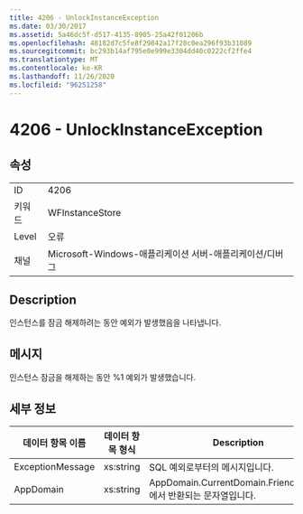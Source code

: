 ```yaml
---
title: 4206 - UnlockInstanceException
ms.date: 03/30/2017
ms.assetid: 5a46dc5f-d517-4135-8905-25a42f01206b
ms.openlocfilehash: 48182d7c5fe8f29842a17f28c0ea296f93b31089
ms.sourcegitcommit: bc293b14af795e0e999e3304dd40c0222cf2ffe4
ms.translationtype: MT
ms.contentlocale: ko-KR
ms.lasthandoff: 11/26/2020
ms.locfileid: "96251258"
---
```

# <a name="4206---unlockinstanceexception"></a>4206 - UnlockInstanceException

## <a name="properties"></a>속성  
  
|||  
|-|-|  
|ID|4206|  
|키워드|WFInstanceStore|  
|Level|오류|  
|채널|Microsoft-Windows-애플리케이션 서버-애플리케이션/디버그|  
  
## <a name="description"></a>Description  

 인스턴스를 잠금 해제하려는 동안 예외가 발생했음을 나타냅니다.  
  
## <a name="message"></a>메시지  

 인스턴스 잠금을 해제하는 동안 %1 예외가 발생했습니다.  
  
## <a name="details"></a>세부 정보  
  
|데이터 항목 이름|데이터 항목 형식|Description|  
|--------------------|--------------------|-----------------|  
|ExceptionMessage|xs:string|SQL 예외로부터의 메시지입니다.|  
|AppDomain|xs:string|AppDomain.CurrentDomain.FriendlyName에서 반환되는 문자열입니다.|
